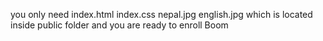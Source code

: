 you only need index.html index.css nepal.jpg english.jpg which is located inside public folder and you are ready to enroll Boom
